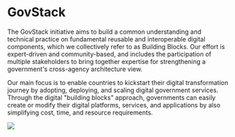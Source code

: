 # GovStack

The GovStack initiative aims to build a common understanding and technical practice on fundamental reusable and interoperable digital components, which we collectively refer to as Building Blocks. Our effort is expert-driven and community-based, and includes the participation of multiple stakeholders to bring together expertise for strengthening a government's cross-agency architecture view.&#x20;

Our main focus is to enable countries to kickstart their digital transformation journey by adopting, deploying, and scaling digital government services. Through the digital "building blocks" approach, governments can easily create or modify their digital platforms, services, and applications by also simplifying cost, time, and resource requirements.

![](.gitbook/assets/Image\_right.png)
